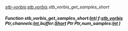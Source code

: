 _[stb-vorbis](../../modules/stb-vorbis/stb-vorbis-module.md):[stb.vorbis](stb:stb-vorbis.md).stb\_vorbis\_get\_samples\_short_
##### Function stb\_vorbis\_get\_samples\_short:[Int](../../modules/wonkey/wonkey-types-int.md)( f:[stb_vorbis](../../modules/stb-vorbis/stb-vorbis-stb_vorbis.md) Ptr,channels:[Int](../../modules/wonkey/wonkey-types-int.md),buffer:[Short](../../modules/wonkey/wonkey-types-short.md) Ptr Ptr,num_samples:[Int](../../modules/wonkey/wonkey-types-int.md) )

